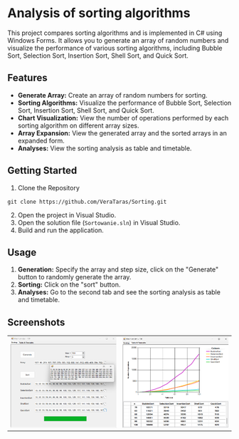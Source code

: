 # Analysis of sorting algorithms

This project compares sorting algorithms and is implemented in C# using Windows Forms. It allows you to generate an array of random numbers and visualize the performance of various sorting algorithms, including Bubble Sort, Selection Sort, Insertion Sort, Shell Sort, and Quick Sort.

## Features

- **Generate Array:** Create an array of random numbers for sorting.
- **Sorting Algorithms:** Visualize the performance of Bubble Sort, Selection Sort, Insertion Sort, Shell Sort, and Quick Sort.
- **Chart Visualization:** View the number of operations performed by each sorting algorithm on different array sizes.
- **Array Expansion:** View the generated array and the sorted arrays in an expanded form.
- **Analyses:** View the sorting analysis as table and timetable.

## Getting Started

1. Clone the Repository
```
git clone https://github.com/VeraTaras/Sorting.git
```
2. Open the project in Visual Studio.
3. Open the solution file (`Sortowanie.sln`) in Visual Studio.
4. Build and run the application.

## Usage

1. **Generation:** Specify the array and step size, click on the "Generate" button to randomly generate the array.
2. **Sorting:** Click on the "sort" button.
3. **Analyses:** Go to the second tab and see the sorting analysis as table and timetable.

## Screenshots
<table>
  <tr>
    <td><img src="https://github.com/VeraTaras/Sorting/blob/master/SortingProject.png" alt="Screenshot 1" width="400"/></td>
    <td><img src="https://github.com/VeraTaras/Sorting/blob/master/project4.png" alt="Screenshot 2" width="400"/></td>
  </tr>
</table>
